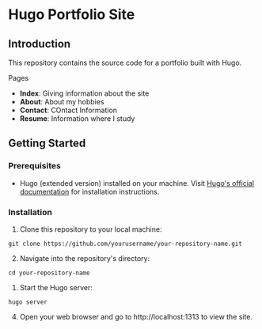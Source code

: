 # Hugo Portfolio Site

## Introduction

This repository contains the source code for a portfolio built with Hugo.

 
Pages

- **Index**: Giving information about the site
- **About**: About my hobbies
- **Contact**: COntact Information
- **Resume**: Information where I study

## Getting Started

### Prerequisites

- Hugo (extended version) installed on your machine. Visit [Hugo's official documentation](https://gohugo.io/getting-started/installing/) for installation instructions.

### Installation

1. Clone this repository to your local machine:

`git clone https://github.com/yourusername/your-repository-name.git`

2. Navigate into the repository's directory:
   
`cd your-repository-name`

1. Start the Hugo server:

`hugo server`

4. Open your web browser and go to http://localhost:1313 to view the site.

